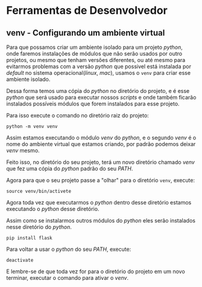 # Ferramentas de Desenvolvedor

## venv - Configurando um ambiente virtual

Para que possamos criar um ambiente isolado para um projeto _python_, onde faremos instalações de módulos que não serão usados por outro projetos, ou mesmo que tenham versões diferentes, ou até mesmo para evitarmos problemas com a versão _python_ que possivel está instalada por _default_ no sistema operacional(_linux_, _mac_), usamos o `venv` para criar esse ambiente isolado.

Dessa forma temos uma cópia do _python_ no diretório do projeto, e é esse _python_ que será usado para executar nossos _scripts_ e onde também ficarão instalados possíveis módulos que forem instalados para esse projeto.

Para isso execute o comando no diretório raiz do projeto:

`python -m venv venv`

Assim estamos executando o módulo _venv_ do _python_, e o segundo _venv_ é o nome do ambiente virtual que estamos criando, por padrão podemos deixar _venv_ mesmo.

Feito isso, no diretório do seu projeto, terá um novo diretório chamado _venv_ que fez uma cópia do _python_ padrão do seu _PATH_.

Agora para que o seu projeto passe a "olhar" para o diretório `venv`, execute:

`source venv/bin/activete`

Agora toda vez que executarmos o _python_ dentro desse diretório estamos executando o _python_ desse diretório.

Assim como se instalarmos outros módulos do _python_ eles serão instalados nesse diretório do _python_.

`pip install flask`

Para voltar a usar o _python_ do seu _PATH_, execute:

`deactivate`

E lembre-se de que toda vez for para o diretório do projeto em um novo terminar, executar o comando para ativar o _venv_.
